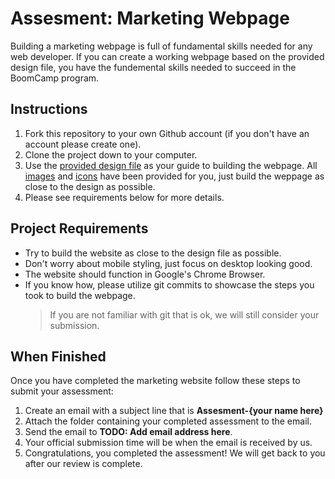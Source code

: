 # Assesment: Marketing Webpage

Building a marketing webpage is full of fundamental skills needed for any web developer. If you can
create a working webpage based on the provided design file, you have the fundemental skills needed
to succeed in the BoomCamp program.

## Instructions

1. Fork this repository to your own Github account (if you don't have an account please create one).
2. Clone the project down to your computer.
3. Use the [provided design file](website/design_desktop.jpg) as your guide to building the webpage.
All [images](website/images) and [icons](website/icons) have been provided for you, just build the
weppage as close to the design as possible.
4. Please see requirements below for more details.

## Project Requirements

- Try to build the website as close to the design file as possible.
- Don't worry about mobile styling, just focus on desktop looking good.
- The website should function in Google's Chrome Browser.
- If you know how, please utilize git commits to showcase the steps you took to build the webpage.
  > If you are not familiar with git that is ok, we will still consider your submission.

## When Finished

Once you have completed the marketing website follow these steps to submit your assessment:

1. Create an email with a subject line that is **Assesment-{your name here}**
2. Attach the folder containing your completed assessment to the email.
3. Send the email to **TODO: Add email address here**.
3. Your official submission time will be when the email is received by us.
4. Congratulations, you completed the assessment!  We will get back to you after our review is complete.
